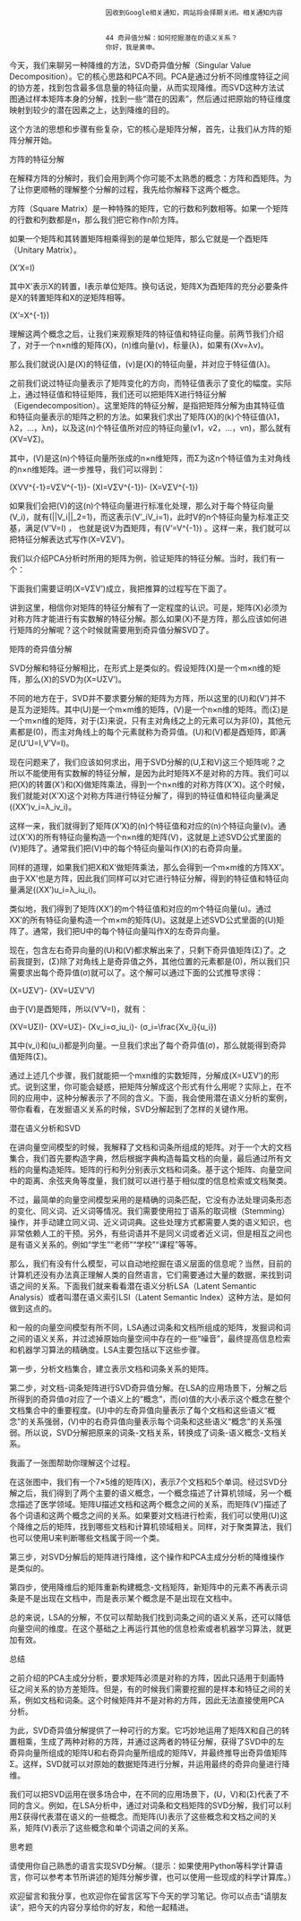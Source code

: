 
                            
                            因收到Google相关通知，网站将会择期关闭。相关通知内容
                            
                            
                            44 奇异值分解：如何挖掘潜在的语义关系？
                            你好，我是黄申。

今天，我们来聊另一种降维的方法，SVD奇异值分解（Singular Value Decomposition）。它的核心思路和PCA不同。PCA是通过分析不同维度特征之间的协方差，找到包含最多信息量的特征向量，从而实现降维。而SVD这种方法试图通过样本矩阵本身的分解，找到一些“潜在的因素”，然后通过把原始的特征维度映射到较少的潜在因素之上，达到降维的目的。

这个方法的思想和步骤有些复杂，它的核心是矩阵分解，首先，让我们从方阵的矩阵分解开始。

方阵的特征分解

在解释方阵的分解时，我们会用到两个你可能不太熟悉的概念：方阵和酉矩阵。为了让你更顺畅的理解整个分解的过程，我先给你解释下这两个概念。

方阵（Square Matrix）是一种特殊的矩阵，它的行数和列数相等。如果一个矩阵的行数和列数都是n，那么我们把它称作n阶方阵。

如果一个矩阵和其转置矩阵相乘得到的是单位矩阵，那么它就是一个酉矩阵（Unitary Matrix）。

\(X’X=I\)

其中X’表示X的转置，I表示单位矩阵。换句话说，矩阵X为酉矩阵的充分必要条件是X的转置矩阵和X的逆矩阵相等。

\(X’=X^{-1}\)

理解这两个概念之后，让我们来观察矩阵的特征值和特征向量。前两节我们介绍了，对于一个n×n维的矩阵\(X\)，\(n\)维向量\(v\)，标量\(λ\)，如果有\(Xv=λv\)。

那么我们就说\(λ\)是\(X\)的特征值，\(v\)是\(X\)的特征向量，并对应于特征值\(λ\)。

之前我们说过特征向量表示了矩阵变化的方向，而特征值表示了变化的幅度。实际上，通过特征值和特征矩阵，我们还可以把矩阵X进行特征分解（Eigendecomposition）。这里矩阵的特征分解，是指把矩阵分解为由其特征值和特征向量表示的矩阵之积的方法。如果我们求出了矩阵\(X\)的\(k\)个特征值\(λ1，λ2，…，λn\)，以及这\(n\)个特征值所对应的特征向量\(v1，v2，…，vn\)，那么就有\(XV=VΣ\)。

其中，\(V\)是这\(n\)个特征向量所张成的n×n维矩阵，而Σ为这n个特征值为主对角线的n×n维矩阵。进一步推导，我们可以得到：

\(XVV^{-1}=VΣV^{-1}\)-
\(XI=VΣV^{-1}\)-
\(X=VΣV^{-1}\)

如果我们会把\(V\)的这\(n\)个特征向量进行标准化处理，那么对于每个特征向量\(V\_i\)，就有\(||V\_i||\_2=1\)，而这表示\(V’\_iV\_i=1\)，此时V的n个特征向量为标准正交基，满足\(V’V=I\) ， 也就是说V为酉矩阵，有\(V’=V^{-1}\) 。这样一来，我们就可以把特征分解表达式写作\(X=VΣV’\)。

我们以介绍PCA分析时所用的矩阵为例，验证矩阵的特征分解。当时，我们有一个：



下面我们需要证明\(X=VΣV’\)成立，我把推算的过程写在下面了。



讲到这里，相信你对矩阵的特征分解有了一定程度的认识。可是，矩阵\(X\)必须为对称方阵才能进行有实数解的特征分解。那么如果\(X\)不是方阵，那么应该如何进行矩阵的分解呢？这个时候就需要用到奇异值分解SVD了。

矩阵的奇异值分解

SVD分解和特征分解相比，在形式上是类似的。假设矩阵\(X\)是一个m×n维的矩阵，那么\(X\)的SVD为\(X=UΣV’\)。

不同的地方在于，SVD并不要求要分解的矩阵为方阵，所以这里的\(U\)和\(V’\)并不是互为逆矩阵。其中\(U\)是一个m×m维的矩阵，\(V\)是一个n×n维的矩阵。而\(Σ\)是一个m×n维的矩阵，对于\(Σ\)来说，只有主对角线之上的元素可以为非\(0\)，其他元素都是\(0\)，而主对角线上的每个元素就称为奇异值。\(U\)和\(V\)都是酉矩阵，即满足\(U’U=I,V’V=I\)。

现在问题来了，我们应该如何求出，用于SVD分解的\(U,Σ和V\)这三个矩阵呢？之所以不能使用有实数解的特征分解，是因为此时矩阵X不是对称的方阵。我们可以把\(X\)的转置\(X’\)和\(X\)做矩阵乘法，得到一个n×n维的对称方阵\(X’X\)。这个时候，我们就能对\(X’X\)这个对称方阵进行特征分解了，得到的特征值和特征向量满足\((XX’)v\_i=λ\_iv\_i\)。

这样一来，我们就得到了矩阵\(X’X\)的\(n\)个特征值和对应的\(n\)个特征向量\(v\)。通过\(X’X\)的所有特征向量构造一个n×n维的矩阵\(V\)，这就是上述SVD公式里面的\(V\)矩阵了。通常我们把\(V\)中的每个特征向量叫作\(X\)的右奇异向量。

同样的道理，如果我们把X和X’做矩阵乘法，那么会得到一个m×m维的方阵XX’。由于XX’也是方阵，因此我们同样可以对它进行特征分解，得到的特征值和特征向量满足\((XX’)u\_i=λ\_iu\_i\)。

类似地，我们得到了矩阵\(XX’\)的m个特征值和对应的m个特征向量\(u\)。通过XX’的所有特征向量构造一个m×m的矩阵\(U\)。这就是上述SVD公式里面的\(U\)矩阵了。通常，我们把U中的每个特征向量叫作X的左奇异向量。

现在，包含左右奇异向量的\(U\)和\(V\)都求解出来了，只剩下奇异值矩阵\(Σ\)了。之前我提到，\(Σ\)除了对角线上是奇异值之外，其他位置的元素都是\(0\)，所以我们只需要求出每个奇异值\(σ\)就可以了。这个解可以通过下面的公式推导求得：

\(X=UΣV’\)-
\(XV=UΣV’V\)

由于\(V\)是酉矩阵，所以\(V’V=I\)，就有：

\(XV=UΣI\)-
\(XV=UΣ\)-
\(Xv\_i=σ\_iu\_i\)-
\(σ\_i=\\frac{Xv\_i}{u\_i}\)

其中\(v\_i\)和\(u\_i\)都是列向量。一旦我们求出了每个奇异值\(σ\)，那么就能得到奇异值矩阵\(Σ\)。

通过上述几个步骤，我们就能把一个mxn维的实数矩阵，分解成\(X=UΣV’\)的形式。说到这里，你可能会疑惑，把矩阵分解成这个形式有什么用呢？实际上，在不同的应用中，这种分解表示了不同的含义。下面，我会使用潜在语义分析的案例，带你看看，在发掘语义关系的时候，SVD分解起到了怎样的关键作用。

潜在语义分析和SVD

在讲向量空间模型的时候，我解释了文档和词条所组成的矩阵。对于一个大的文档集合，我们首先要构造字典，然后根据字典构造每篇文档的向量，最后通过所有文档的向量构造矩阵。矩阵的行和列分别表示文档和词条。基于这个矩阵、向量空间中的距离、余弦夹角等度量，我们就可以进行基于相似度的信息检索或文档聚类。

不过，最简单的向量空间模型采用的是精确的词条匹配，它没有办法处理词条形态的变化、同义词、近义词等情况。我们需要使用拉丁语系的取词根（Stemming）操作，并手动建立同义词、近义词词典。这些处理方式都需要人类的语义知识，也非常依赖人工的干预。另外，有些词语并不是同义词或者近义词，但是相互之间也是有语义关系的。例如“学生”“老师”“学校”“课程”等等。

那么，我们有没有什么模型，可以自动地挖掘在语义层面的信息呢？当然，目前的计算机还没有办法真正理解人类的自然语言，它们需要通过大量的数据，来找到词语之间的关系。下面我们就来看看潜在语义分析LSA（Latent Semantic Analysis）或者叫潜在语义索引LSI（Latent Semantic Index）这种方法，是如何做到这点的。

和一般的向量空间模型有所不同，LSA通过词条和文档所组成的矩阵，发掘词和词之间的语义关系，并过滤掉原始向量空间中存在的一些“噪音”，最终提高信息检索和机器学习算法的精确度。LSA主要包括以下这些步骤。

第一步，分析文档集合，建立表示文档和词条关系的矩阵。

第二步，对文档-词条矩阵进行SVD奇异值分解。在LSA的应用场景下，分解之后所得到的奇异值σ对应了一个语义上的“概念”，而\(σ\)值的大小表示这个概念在整个文档集合中的重要程度。\(U\)中的左奇异值向量表示了每个文档和这些语义“概念”的关系强弱，\(V\)中的右奇异值向量表示每个词条和这些语义“概念”的关系强弱。所以说，SVD分解把原来的词条-文档关系，转换成了词条-语义概念-文档关系。

我画了一张图帮助你理解这个过程。



在这张图中，我们有一个7×5维的矩阵\(X\)，表示7个文档和5个单词。经过SVD分解之后，我们得到了两个主要的语义概念，一个概念描述了计算机领域，另一个概念描述了医学领域。矩阵U描述文档和这两个概念之间的关系，而矩阵\(V’\)描述了各个词语和这两个概念之间的关系。如果要对文档进行检索，我们可以使用\(U\)这个降维之后的矩阵，找到哪些文档和计算机领域相关。同样，对于聚类算法，我们也可以使用U来判断哪些文档属于同一个类。

第三步，对SVD分解后的矩阵进行降维，这个操作和PCA主成分分析的降维操作是类似的。

第四步，使用降维后的矩阵重新构建概念-文档矩阵，新矩阵中的元素不再表示词条是不是出现在文档中，而是表示某个概念是不是出现在文档中。

总的来说，LSA的分解，不仅可以帮助我们找到词条之间的语义关系，还可以降低向量空间的维度。在这个基础之上再运行其他的信息检索或者机器学习算法，就更加有效。

总结

之前介绍的PCA主成分分析，要求矩阵必须是对称的方阵，因此只适用于刻画特征之间关系的协方差矩阵。但是，有的时候我们需要挖掘的是样本和特征之间的关系，例如文档和词条。这个时候矩阵并不是对称的方阵，因此无法直接使用PCA分析。

为此，SVD奇异值分解提供了一种可行的方案。它巧妙地运用了矩阵X和自己的转置相乘，生成了两种对称的方阵，并通过这两者的特征分解，获得了SVD中的左奇异向量所组成的矩阵U和右奇异向量所组成的矩阵V，并最终推导出奇异值矩阵Σ。这样，SVD就可以对原始的数据矩阵进行分解，并运用最终的奇异向量进行降维。

我们可以把SVD运用在很多场合中，在不同的应用场景下，\(U，V\)和\(Σ\)代表了不同的含义。例如，在LSA分析中，通过对词条和文档矩阵的SVD分解，我们可以利用Σ获得代表潜在语义的一些概念。而矩阵\(U\)表示了这些概念和文档之间的关系，矩阵\(V\)表示了这些概念和单个词语之间的关系。

思考题

请使用你自己熟悉的语言实现SVD分解。（提示：如果使用Python等科学计算语言，你可以参考本节所讲述的矩阵分解步骤，也可以使用一些现成的科学计算库。）

欢迎留言和我分享，也欢迎你在留言区写下今天的学习笔记。你可以点击“请朋友读”，把今天的内容分享给你的好友，和他一起精进。

                        
                        
                            